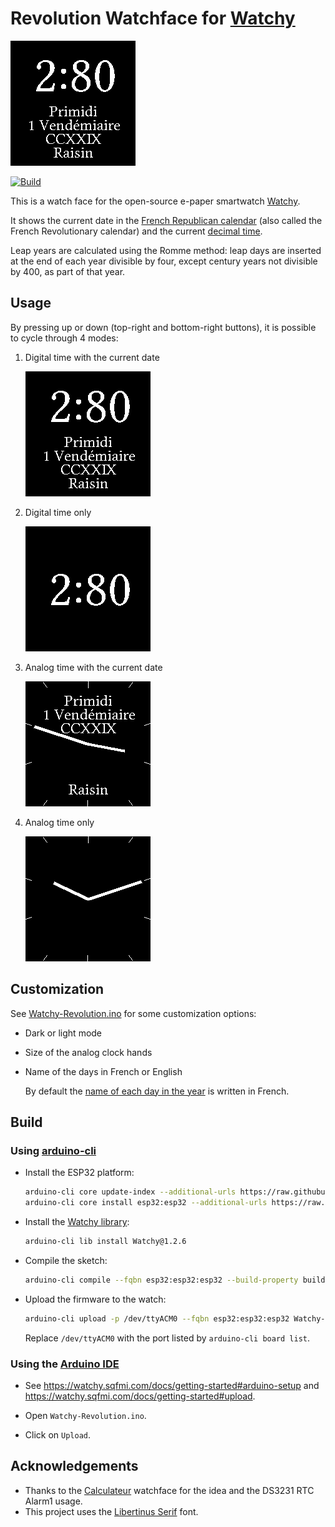 # Revolution Watchface for [Watchy](https://watchy.sqfmi.com/)

![Watchface GIF](screenshots/watchfaces.gif)

[![Build](https://github.com/jeandeaual/Watchy-Revolution/actions/workflows/build.yml/badge.svg)](https://github.com/jeandeaual/Watchy-Revolution/actions/workflows/build.yml)

This is a watch face for the open-source e-paper smartwatch [Watchy](https://watchy.sqfmi.com/).

It shows the current date in the [French Republican calendar](https://en.wikipedia.org/wiki/French_Republican_calendar) (also called the French Revolutionary calendar)
and the current [decimal time](https://en.wikipedia.org/wiki/Decimal_time).

Leap years are calculated using the Romme method: leap days are inserted at the end of each year divisible by four, except century years not divisible by 400, as part of that year.

## Usage

By pressing up or down (top-right and bottom-right buttons), it is possible to cycle through 4 modes:

1. Digital time with the current date

    ![Digital date watchface screenshot](screenshots/digital-date.png)

1. Digital time only

    ![Digital watchface screenshot](screenshots/digital.png)

1. Analog time with the current date

    ![Analog date watchface screenshot](screenshots/analog-date.png)

1. Analog time only

    ![Analog watchface screenshot](screenshots/analog.png)

## Customization

See [Watchy-Revolution.ino](https://github.com/jeandeaual/Watchy-Revolution/blob/master/Watchy-Revolution.ino#L4) for some customization options:

* Dark or light mode
* Size of the analog clock hands
* Name of the days in French or English

    By default the [name of each day in the year](https://en.wikipedia.org/wiki/French_Republican_calendar#Rural_calendar) is written in French.

## Build

### Using [arduino-cli](https://arduino.github.io/arduino-cli/latest/installation/)

* Install the ESP32 platform:

    ```sh
    arduino-cli core update-index --additional-urls https://raw.githubusercontent.com/espressif/arduino-esp32/gh-pages/package_esp32_index.json
    arduino-cli core install esp32:esp32 --additional-urls https://raw.githubusercontent.com/espressif/arduino-esp32/gh-pages/package_esp32_index.json
    ```

* Install the [Watchy library](https://github.com/sqfmi/Watchy):

    ```sh
    arduino-cli lib install Watchy@1.2.6
    ```

* Compile the sketch:

    ```sh
    arduino-cli compile --fqbn esp32:esp32:esp32 --build-property build.partitions=min_spiffs --build-property upload.maximum_size=1966080 Watchy-Revolution.ino
    ```

* Upload the firmware to the watch:

   ```sh
   arduino-cli upload -p /dev/ttyACM0 --fqbn esp32:esp32:esp32 Watchy-Revolution
   ```

   Replace `/dev/ttyACM0` with the port listed by `arduino-cli board list`.

### Using the [Arduino IDE](https://www.arduino.cc/en/software)

* See <https://watchy.sqfmi.com/docs/getting-started#arduino-setup> and <https://watchy.sqfmi.com/docs/getting-started#upload>.

* Open `Watchy-Revolution.ino`.

* Click on `Upload`.

## Acknowledgements

* Thanks to the [Calculateur](https://git.sr.ht/~jochen/Calculateur) watchface for the idea and the DS3231 RTC Alarm1 usage.
* This project uses the [Libertinus Serif](https://github.com/alerque/libertinus) font.
